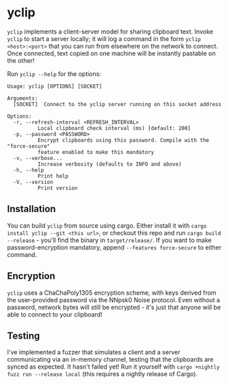 # yclip

`yclip` implements a client-server model for sharing clipboard text. Invoke `yclip` to start a server locally; it will log a command in the form `yclip <host>:<port>` that you can run from elsewhere on the network to connect. Once connected, text copied on one machine will be instantly pastable on the other!

Run `yclip --help` for the options: 
```
Usage: yclip [OPTIONS] [SOCKET]

Arguments:
  [SOCKET]  Connect to the yclip server running on this socket address

Options:
  -r, --refresh-interval <REFRESH_INTERVAL>
          Local clipboard check interval (ms) [default: 200]
  -p, --password <PASSWORD>
          Encrypt clipboards using this password. Compile with the "force-secure"
          feature enabled to make this mandatory
  -v, --verbose...
          Increase verbosity (defaults to INFO and above)
  -h, --help
          Print help
  -V, --version
          Print version
```

## Installation

You can build `yclip` from source using cargo. Either install it with `cargo install yclip --git <this url>`, or checkout this repo and run  `cargo build --release` - you'll find the binary in `target/release/`. If you want to make password-encryption mandatory, append `--features force-secure` to either command.

## Encryption

`yclip` uses a ChaChaPoly1305 encryption scheme, with keys derived from the user-provided password via the NNpsk0 Noise protocol. Even without a password, network bytes will still be encrypted - it's just that anyone will be able to connect to your clipboard!

## Testing

I've implemented a fuzzer that simulates a client and a server communicating via an in-memory channel, testing that the clipboards are synced as expected. It hasn't failed yet! Run it yourself with `cargo +nightly fuzz run --release local` (this requires a nightly release of Cargo).
